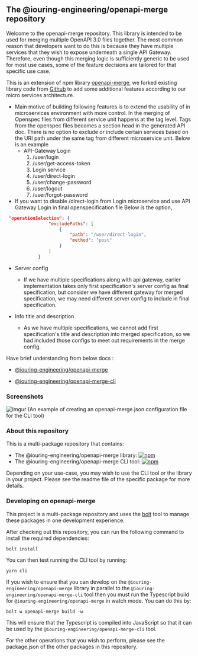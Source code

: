 ## The @iouring-engineering/openapi-merge repository

Welcome to the openapi-merge repository. This library is intended to be used for merging multiple OpenAPI 3.0 files together. The most common reason that developers want to do this is because they have multiple services that they wish to expose underneath a single API Gateway. Therefore, even though this merging logic is sufficiently generic to be used for most use cases, some of the feature decisions are tailored for that specific use case.

This is an extension of npm library [openapi-merge](https://www.npmjs.com/package/openapi-merge), we forked existing library code from [Github](https://github.com/robertmassaioli/openapi-merge) to add some additional features according to our micro services architecture.

- Main motive of building following features is to extend the usability of in microservices environment with more control.
In the merging of Openspec files from different service unit happens at the tag level. Tags from the openspec files becomes a section head in the generated API doc. There is no option to exclude or include certain services based on the URI path under the same tag from different microservice unit. Below is an example
    * API-Gateway Login
        1. /user/login
        2. /user/get-access-token
        3. Login service
        4. /user/direct-login
        5. /user/change-password
        6. /user/logout
        7. /user/forgot-password
- If you want to disable /direct-login from Login microservice and use API Gateway Login in final openspecification file Below is the option,
```json
 "operationSelection": {
                "excludePaths": [
                    {
                        "path": "/user/direct-login",
                        "method": "post"
                    }
                ]
            }
```
- Server config
    * If we have multiple specifications along with api gateway, earlier implementation takes only first specification's server config as final specification, but consider we have different gateway for merged specification, we may need different server config to include in final specification.

- Info title and description
    * As we have multiple specifications, we cannot add first specification's title and description into merged specification, so we had included those configs to meet out requirements in the merge config.

Have brief understanding from below docs :

* [@iouring-engineering/openapi-merge](https://github.com/iouring-engineering/openapi-merge/blob/main/packages/openapi-merge/README.md)

* [@iouring-engineering/openapi-merge-cli](https://github.com/iouring-engineering/openapi-merge/blob/main/packages/openapi-merge-cli/README.md)

### Screenshots

![Imgur](https://i.imgur.com/GjnSXCS.png)
(An example of creating an openapi-merge.json configuration file for the CLI tool)

### About this repository

This is a multi-package repository that contains:

* The @iouring-engineering/openapi-merge library: [![npm](https://img.shields.io/npm/v/@iouring-engineering/openapi-merge?label=@iouring-engineering/openapi-merge&logo=npm)](https://www.npmjs.com/package/@iouring-engineering/openapi-merge)
* The @iouring-engineering/openapi-merge CLI tool: [![npm](https://img.shields.io/npm/v/@iouring-engineering/openapi-merge-cli?label=@iouring-engineering/openapi-merge-cli&logo=npm)](https://www.npmjs.com/package/@iouring-engineering/openapi-merge-cli)

Depending on your use-case, you may wish to use the CLI tool or the library in your project. Please see the readme file of the specific package for more details.

### Developing on openapi-merge

This project is a multi-package repository and uses the [bolt][1] tool to manage these packages in one development experience.

After checking out this repository, you can run the following command to install the required dependencies:

``` shell
bolt install
```

You can then test running the CLI tool by running:

``` shell
yarn cli
```

If you wish to ensure that you can develop on the `@iouring-engineering/openapi-merge` library in parallel to the `@iouring-engineering/openapi-merge-cli` tool
then you must run the Typescript build for `@iouring-engineering/openapi-merge` in watch mode. You can do this by:

``` shell
bolt w openapi-merge build -w
```

This will ensure that the Typescript is compiled into JavaScript so that it can be used by the `@iouring-engineering/openapi-merge-cli` tool.

For the other operations that you wish to perform, please see the package.json of the other packages in this repository.

 [1]: https://github.com/boltpkg/bolt